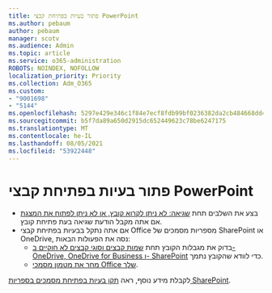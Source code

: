 ```yaml
---
title: פתור בעיות בפתיחת קבצי PowerPoint
ms.author: pebaum
author: pebaum
manager: scotv
ms.audience: Admin
ms.topic: article
ms.service: o365-administration
ROBOTS: NOINDEX, NOFOLLOW
localization_priority: Priority
ms.collection: Adm_O365
ms.custom:
- "9001698"
- "5144"
ms.openlocfilehash: 5297e429e346c1f84e7ecf8fdb99bf0236382da2cb484668dd4b560027736979
ms.sourcegitcommit: b5f7da89a650d2915dc652449623c78be6247175
ms.translationtype: MT
ms.contentlocale: he-IL
ms.lasthandoff: 08/05/2021
ms.locfileid: "53922448"
---
```

# <a name="resolve-issues-opening-powerpoint-files"></a>פתור בעיות בפתיחת קבצי PowerPoint

- בצע את השלבים תחת [שגיאה: לא ניתן לקרוא קובץ, או לא ניתן לפתוח את המצגת](https://support.office.com/article/Error-Can-t-read-file-or-Presentation-cannot-be-opened-7f2f31e2-d4dd-4c1f-9e27-ba6fadf92d44) אם אתה מקבל הודעת שגיאה בעת פתיחת קובץ.
- אם אתה נתקל בבעיות בפתיחת קבצי Office מספריות מסמכים של SharePoint או OneDrive, נסה את הפעולות הבאות:
    - בדוק את מגבלות הקובץ תחת [שמות קבצים וסוגי קבצים לא חוקיים ב- OneDrive, ‏OneDrive for Business ו- SharePoint](https://support.office.com/article/64883a5d-228e-48f5-b3d2-eb39e07630fa) כדי לוודא שהקובץ נתמך.
    - [מחר את מטמון מסמכי Office שלך](https://support.office.com/article/b1d3765e-d71b-4bb8-99ca-acd22c42995d). 

לקבלת מידע נוסף, ראה [תקן בעיות בפתיחת מסמכים בספריות SharePoint](https://support.office.com/article/31329fa1-4ad0-47fc-95d8-bb0c5b12a536).
